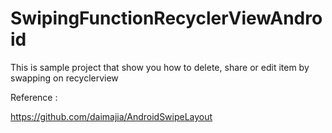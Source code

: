 # SwipingFunctionRecyclerViewAndroid
This is sample project that show you how to delete, share or edit item by swapping on recyclerview


Reference :

https://github.com/daimajia/AndroidSwipeLayout
